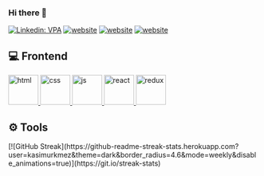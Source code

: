 ### Hi there 👋

<!--
**Kasimurkmez/kasimurkmez** is a ✨ _special_ ✨ repository because its `README.md` (this file) appears on your GitHub profile.

Here are some ideas to get you started:

- 🔭 I’m currently working on ...
- 🌱 I’m currently learning ...
- 👯 I’m looking to collaborate on ...
- 🤔 I’m looking for help with ...
- 💬 Ask me about ...
- 📫 How to reach me: ...
- 😄 Pronouns: ...
- ⚡ Fun fact: ...
-->

[![Linkedin: VPA](https://img.shields.io/badge/linkedin-%230077B5.svg?&style=for-the-badge&logo=linkedin&logoColor=white)](https://www.linkedin.com/in/kas%C4%B1m-%C3%BC-09301665/)
[![website](https://img.shields.io/badge/stackoverflow-c8d6e5.svg?&style=for-the-badge&logo=stackoverflow&logoColor=orange)](https://stackoverflow.com/users/19998038/kas%c4%b0m-urkmez)
[![website](https://img.shields.io/badge/gmail-f1f2f6.svg?&style=for-the-badge&logo=gmail&logoColor=red)](mailto:kasimurkmez47@gmail.com)
[![website](https://img.shields.io/badge/%20-medium-black?&style=for-the-badge&logoColor=white)](https://medium.com/@kasimurkmez47)



## 💻 Frontend

<a href="#" target="_blank"> <img src="https://www.shareicon.net/data/128x128/2015/10/04/111732_html5-icon_512x512.png" alt="html" height="60"/> </a>
<a href="#" target="_blank"> <img src="https://cdn2.iconfinder.com/data/icons/social-icon-3/512/social_style_3_css3-512.png" alt="css" height="60"/> </a>
<a href="#" target="_blank"> <img src="https://cdn.icon-icons.com/icons2/2108/PNG/512/javascript_icon_130900.png" alt="js" height="60"/> </a>
<a href="#" target="_blank"> <img src="https://cdn.icon-icons.com/icons2/2415/PNG/512/react_original_wordmark_logo_icon_146375.png" alt="react" width="60"/> </a>
<a href="#" target="_blank"> <img src="https://upload.wikimedia.org/wikipedia/commons/4/49/Redux.png" alt="redux" height="60"/> </a>




## ⚙ Tools

</p>
<p align="left">
[![GitHub Streak](https://github-readme-streak-stats.herokuapp.com?user=kasimurkmez&theme=dark&border_radius=4.6&mode=weekly&disable_animations=true)](https://git.io/streak-stats) </p>


